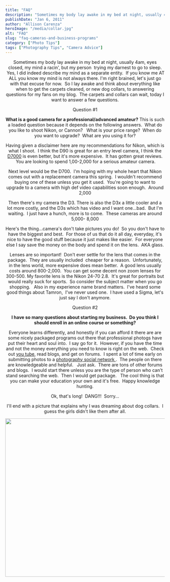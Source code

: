 ```yaml
---
title: "FAQ"
description: "Sometimes my body lay awake in my bed at night, usually 4am, eyes closed, my mind a racin&apos;, but my "
publishDate: "Jan 6, 2011"
author: "Allison Carenza"
heroImage: "/media/collar.jpg"
alt: "FAQ"
slug: "faq-cameras-and-business-programs"
category: ["Photo Tips"]
tags: ["Photography Tips", "Camera Advice"]
---
```


<p style="text-align: center;">Sometimes my body lay awake in my bed at night, usually 4am, eyes closed, my mind a racin&apos;, but my person  trying my darnest to go to sleep.  Yes, I did indeed describe my mind as a separate entity.  If you know me AT ALL you know my mind is not always there. I&apos;m right brained, let&apos;s just go with that excuse for now.  So I lay awake and think about everything like when to get the carpets cleaned, or new dog collars, to answering questions for my fans on my blog.  The carpets and collars can wait, today I want to answer a few questions.</p>
<p style="text-align: center;">Question #1</p>
<p style="text-align: center;"><strong>What is a good camera for a professional/advanced amateur?</strong> This is such a loaded question because it depends on the following answers.  What do you like to shoot Nikon, or Cannon?   What is your price range?  When do you want to upgrade?  What are you using it for?</p>
<p style="text-align: center;">Having given a disclaimer here are my recommendations for Nikon, which is what I shoot.  I think the D90 is great for an entry level camera, I think the <a href="http://imaging.nikon.com/products/imaging/lineup/digitalcamera/slr/d7000/index.htm">D7000</a> is even better, but it&apos;s more expensive.  It has gotten great reviews.  You are looking to spend 1,00-2,000 for a serious amateur camera.</p>
<p style="text-align: center;">Next level would be the D700.  I&apos;m hoping with my whole heart that Nikon comes out with a replacement camera this spring.  I wouldn&apos;t recommend buying one of these unless you get it used.  You&apos;re going to want to upgrade to a camera with high def video capabilities soon enough.  Around 2,000</p>
<p style="text-align: center;">Then there&apos;s my camera the D3. There is also the D3x a little cooler and a lot more costly, and the D3s which has video and I want one...bad.  But I&apos;m waiting.  I just have a hunch, more is to come.  These cameras are around 5,000- 8,000</p>
<p style="text-align: center;">Here&apos;s the thing...camera&apos;s don&apos;t take pictures you do!  So you don&apos;t have to have the biggest and best.  For those of us that do it all day, everyday, it&apos;s nice to have the good stuff because it just makes like easier.  For everyone else I say save the money on the body and spend it on the lens.  AKA glass.</p>
<p style="text-align: center;">Lenses are so important!  Don&apos;t ever settle for the lens that comes in the package.  They are usually included  cheaper for a reason.  Unfortunately, in the lens world, more expensive does mean better.  A good lens usually costs around 800-2,000.  You can get some decent non zoom lenses for 300-500. My favorite lens is the Nikon 24-70 2.8.  It&apos;s great for portraits but would really suck for sports.  So consider the subject matter when you go shopping.   Also in my experience name brand matters.  I&apos;ve heard some good things about Tamron,  I&apos;ve never used one.  I have used a Sigma, let&apos;s just say I don&apos;t anymore.</p>
<p style="text-align: center;">Question #2</p>
<p style="text-align: center;"><strong>I have so many questions about starting my business.  Do you think I should enroll in an online course or something?</strong></p>
<p style="text-align: center;">Everyone learns differently, and honestly if you can afford it there are are some nicely packaged programs out there that professional photogs have put their heart and soul into.  I say go for it.  However, if you have the time and not the money everything you need to know is right on the web.  Check out <a href="http://www.youtube.com/results?search_query=photography&amp;aq=f">you tube</a>, read blogs, and get on forums.  I spent a lot of time early on submitting photos to a <a href="http://www.picturesocial.com/">photography social network </a>.  The people on there are knowledgeable and helpful.   Just ask.  There are tons of other forums and blogs.  I would start there unless you are the type of person who can&apos;t stand searching the web.  Then I would get package.   The cool thing is that you can make your education your own and it&apos;s free.  Happy knowledge hunting.</p>
<p style="text-align: center;">Ok, that&apos;s long!  DANG!!!  Sorry...</p>
<p style="text-align: center;">I&apos;ll end with a picture that explains why I was dreaming about dog collars.  I guess the girls didn&apos;t like them after all.</p>
<p style="text-align: center;"><a rel="attachment wp-att-1912" href="http://www.allisoncarenza.com/archives/faq-cameras-and-business-programs/collar/"><img class="aligncenter size-full wp-image-1912" title="collar" src="http:/media/collar.jpg" alt="" width="750" height="500" srcset="/media/collar.jpg 750w, /media/collar-300x200.jpg 300w" sizes="(max-width: 750px) 100vw, 750px" /></a></p>
<p style="text-align: center;">
<p style="text-align: center;">
